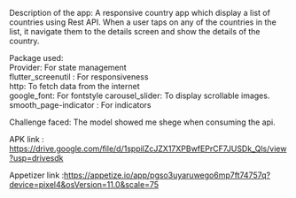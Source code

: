 Description of the app:
A responsive country app which display a list of countries using Rest API. When a user taps on any of the countries in the list, it navigate them to the details screen and show the details of the country.

Package used:   
Provider: For state management   
flutter_screenutil : For responsiveness    
http: To fetch data from the internet  
google_font: For fontstyle 
carousel_slider: To display scrollable images. 
smooth_page-indicator : For indicators

Challenge faced:
The model showed me shege when consuming the api.

APK link : https://drive.google.com/file/d/1sppilZcJZX17XPBwfEPrCF7JUSDk_Qls/view?usp=drivesdk

Appetizer link :https://appetize.io/app/pgso3uyaruwego6mp7ft74757q?device=pixel4&osVersion=11.0&scale=75



